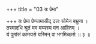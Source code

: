 +++
title = "03 यः प्रेमा"

+++
यः प्रेमा प्रेण्यामासीद् दत्तः सोमेन बभ्रुणा ।  
तस्मादधि श्रुतं मम मय्यस्य मन आहितम् ।  
यं पुमांसं कामयसे यस्मिन् वा भगमिच्छसे ॥ ३ ॥